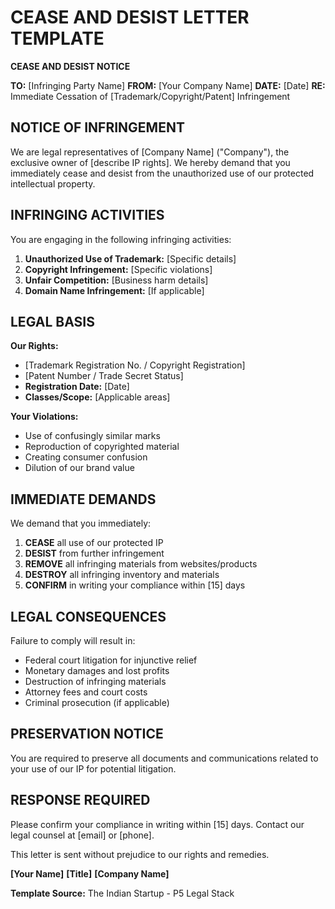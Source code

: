 # CEASE AND DESIST LETTER TEMPLATE

**CEASE AND DESIST NOTICE**

**TO:** [Infringing Party Name]
**FROM:** [Your Company Name]
**DATE:** [Date]
**RE:** Immediate Cessation of [Trademark/Copyright/Patent] Infringement

## NOTICE OF INFRINGEMENT

We are legal representatives of [Company Name] ("Company"), the exclusive owner of [describe IP rights]. We hereby demand that you immediately cease and desist from the unauthorized use of our protected intellectual property.

## INFRINGING ACTIVITIES

You are engaging in the following infringing activities:
1. **Unauthorized Use of Trademark:** [Specific details]
2. **Copyright Infringement:** [Specific violations]  
3. **Unfair Competition:** [Business harm details]
4. **Domain Name Infringement:** [If applicable]

## LEGAL BASIS

**Our Rights:**
- [Trademark Registration No. / Copyright Registration]
- [Patent Number / Trade Secret Status]
- **Registration Date:** [Date]
- **Classes/Scope:** [Applicable areas]

**Your Violations:**
- Use of confusingly similar marks
- Reproduction of copyrighted material
- Creating consumer confusion
- Dilution of our brand value

## IMMEDIATE DEMANDS

We demand that you immediately:
1. **CEASE** all use of our protected IP
2. **DESIST** from further infringement
3. **REMOVE** all infringing materials from websites/products
4. **DESTROY** all infringing inventory and materials
5. **CONFIRM** in writing your compliance within [15] days

## LEGAL CONSEQUENCES

Failure to comply will result in:
- Federal court litigation for injunctive relief
- Monetary damages and lost profits
- Destruction of infringing materials
- Attorney fees and court costs
- Criminal prosecution (if applicable)

## PRESERVATION NOTICE

You are required to preserve all documents and communications related to your use of our IP for potential litigation.

## RESPONSE REQUIRED

Please confirm your compliance in writing within [15] days. Contact our legal counsel at [email] or [phone].

This letter is sent without prejudice to our rights and remedies.

**[Your Name]**
**[Title]**
**[Company Name]**

**Template Source:** The Indian Startup - P5 Legal Stack